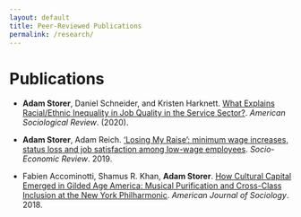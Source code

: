```yaml
---
layout: default
title: Peer-Reviewed Publications
permalink: /research/
---
```


# Publications

* __Adam Storer__, Daniel Schneider, and Kristen Harknett. [What Explains Racial/Ethnic Inequality in Job Quality in the Service Sector?](https://journals.sagepub.com/doi/10.1177/0003122420930018). _American Sociological Review_. (2020).

* __Adam Storer__, Adam Reich. [‘Losing My Raise’: minimum wage increases, status loss and job satisfaction among low-wage employees](https://academic.oup.com/ser/advance-article-abstract/doi/10.1093/ser/mwz006/5366224?redirectedFrom=fulltext). _Socio-Economic Review_. 2019.

* Fabien Accominotti, Shamus R. Khan, __Adam Storer__. [How Cultural Capital Emerged in Gilded Age America: Musical Purification and Cross-Class Inclusion at the New York Philharmonic](https://www.journals.uchicago.edu/doi/10.1086/696938?mobileUi=0). _American Journal of Sociology_. 2018.
